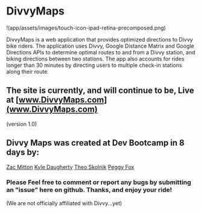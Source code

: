 # DivvyMaps 
!(app/assets/images/touch-icon-ipad-retina-precomposed.png)

DivvyMaps is a web application that provides optimized directions to Divvy bike riders. The application uses Divvy, Google Distance Matrix and Google Directions APIs to determine optimal routes to and from a Divvy station, and biking directions between two stations. The app also accounts for rides longer than 30 minutes by directing users to multiple check-in stations along their route.

## The site is currently, and will continue to be, Live at [www.DivvyMaps.com](www.DivvyMaps.com)
(version 1.0)

## Divvy Maps was created at Dev Bootcamp in 8 days by: 

[Zac Mitton](www.linkedin.com/in/zacmitton)
[Kyle Daugherty](www.linkedin.com/in/daughertykyle)
[Theo Skolnik](www.linkedin.com/in/theoskolnik)
[Peggy Fox](www.linkedin.com/in/peggyfox1)

### Please Feel free to comment or report any bugs by submitting an "issue" here on github. Thanks, and enjoy your ride!

(We are not officially affiliated with Divvy...yet)